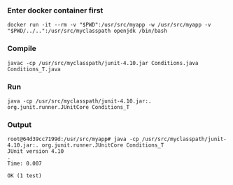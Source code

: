 ### Enter docker container first
```
docker run -it --rm -v "$PWD":/usr/src/myapp -w /usr/src/myapp -v "$PWD/../..":/usr/src/myclasspath openjdk /bin/bash
```

### Compile
```
javac -cp /usr/src/myclasspath/junit-4.10.jar Conditions.java Conditions_T.java
```

### Run
```
java -cp /usr/src/myclasspath/junit-4.10.jar:. org.junit.runner.JUnitCore Conditions_T
```

### Output
```
root@64d39cc7199d:/usr/src/myapp# java -cp /usr/src/myclasspath/junit-4.10.jar:. org.junit.runner.JUnitCore Conditions_T
JUnit version 4.10
.
Time: 0.007

OK (1 test)
```
